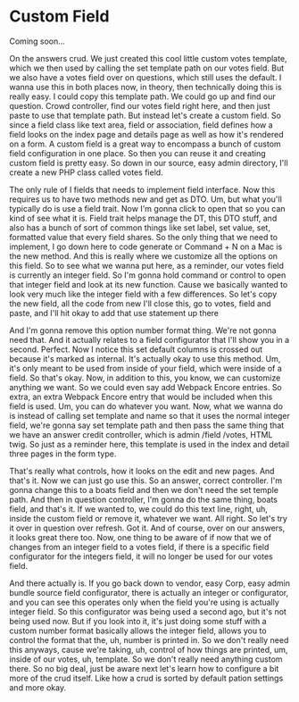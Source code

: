 # Custom Field

Coming soon...

On the answers crud. We just created this cool little custom votes template, which we
then used by calling the set template path on our votes field. But we also have a
votes field over on questions, which still uses the default. I wanna use this in both
places now, in theory, then technically doing this is really easy. I could copy this
template path. We could go up and find our question. Crowd controller, find our votes
field right here, and then just paste to use that template path. But instead let's
create a custom field. So since a field class like text area, field or association,
field defines how a field looks on the index page and details page as well as how
it's rendered on a form. A custom field is a great way to encompass a bunch of custom
field configuration in one place. So then you can reuse it and creating custom field
is pretty easy. So down in our source, easy admin directory, I'll create a new PHP
class called votes field.

The only rule of I fields that needs to implement field interface. Now this requires
us to have two methods new and get as DTO. Um, but what you'll typically do is use a
field trait. Now I'm gonna click to open that so you can kind of see what it is.
Field trait helps manage the DT, this DTO stuff, and also has a bunch of sort of
common things like set label, set value, set, formatted value that every field
shares. So the only thing that we need to implement, I go down here to code generate
or Command + N on a Mac is the new method. And this is really where we customize all
the options on this field. So to see what we wanna put here, as a reminder, our votes
field is currently an integer field. So I'm gonna hold command or control to open
that integer field and look at its new function. Cause we basically wanted to look
very much like the integer field with a few differences. So let's copy the new field,
all the code from new I'll close this, go to votes, field and paste, and I'll hit
okay to add that use statement up there

And I'm gonna remove this option number format thing. We're not gonna need that. And
it actually relates to a field configurator that I'll show you in a second. Perfect.
Now I notice this set default columns is crossed out because it's marked as internal.
It's actually okay to use this method. Um, it's only meant to be used from inside of
your field, which were inside of a field. So that's okay. Now, in addition to this,
you know, we can customize anything we want. So we could even say add Webpack Encore
entries. So extra, an extra Webpack Encore entry that would be included when this
field is used. Um, you can do whatever you want. Now, what we wanna do is instead of
calling set template and name so that it uses the normal integer field, we're gonna
say set template path and then pass the same thing that we have an answer credit
controller, which is admin /field /votes, HTML twig. So just as a reminder here, this
template is used in the index and detail three pages in the form type.

That's really what controls, how it looks on the edit and new pages. And that's it.
Now we can just go use this. So an answer, correct controller. I'm gonna change this
to a boats field and then we don't need the set temple path. And then in question
controller, I'm gonna do the same thing, boats field, and that's it. If we wanted to,
we could do this text line, right, uh, inside the custom field <affirmative> or
remove it, whatever we want. All right. So let's try it over in question over
refresh. Got it. And of course, over on our answers, it looks great there too. Now,
one thing to be aware of if now that we of changes from an integer field to a votes
field, if there is a specific field configurator for the integers field, it will no
longer be used for our votes field.

And there actually is. If you go back down to vendor, easy Corp, easy admin bundle
source field configurator, there is actually an integer or configurator, and you can
see this operates only when the field you're using is actually integer field. So this
configurator was being used a second ago, but it's not being used now. But if you
look into it, it's just doing some stuff with a custom number format basically allows
the integer field, allows you to control the format that the, uh, number is printed
in. So we don't really need this anyways, cause we're taking, uh, control of how
things are printed, um, inside of our votes, uh, template. So we don't really need
anything custom there. So no big deal, just be aware next let's learn how to
configure a bit more of the crud itself. Like how a crud is sorted by default pation
settings and more okay.

